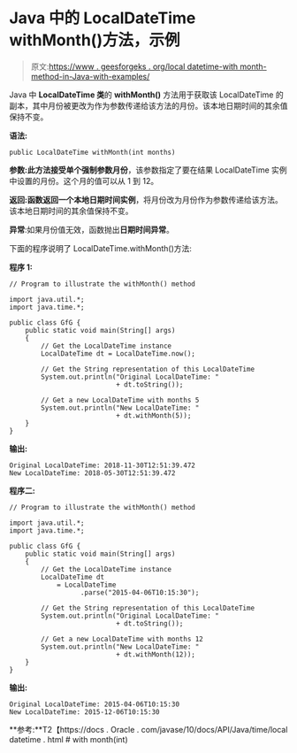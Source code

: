 # Java 中的 LocalDateTime withMonth()方法，示例

> 原文:[https://www . geesforgeks . org/local datetime-with month-method-in-Java-with-examples/](https://www.geeksforgeeks.org/localdatetime-withmonth-method-in-java-with-examples/)

Java 中 **LocalDateTime 类**的 **withMonth()** 方法用于获取该 LocalDateTime 的副本，其中月份被更改为作为参数传递给该方法的月份。该本地日期时间的其余值保持不变。

**语法:**

```
public LocalDateTime withMonth(int months)
```

**参数:**此方法接受单个强制参数**月份**，该参数指定了要在结果 LocalDateTime 实例中设置的月份。这个月的值可以从 1 到 12。

**返回:**函数返回一个**本地日期时间实例**，将月份改为月份作为参数传递给该方法。该本地日期时间的其余值保持不变。

**异常**:如果月份值无效，函数抛出**日期时间异常**。

下面的程序说明了 LocalDateTime.withMonth()方法:

**程序 1:**

```
// Program to illustrate the withMonth() method

import java.util.*;
import java.time.*;

public class GfG {
    public static void main(String[] args)
    {
        // Get the LocalDateTime instance
        LocalDateTime dt = LocalDateTime.now();

        // Get the String representation of this LocalDateTime
        System.out.println("Original LocalDateTime: "
                           + dt.toString());

        // Get a new LocalDateTime with months 5
        System.out.println("New LocalDateTime: "
                           + dt.withMonth(5));
    }
}
```

**输出:**

```
Original LocalDateTime: 2018-11-30T12:51:39.472
New LocalDateTime: 2018-05-30T12:51:39.472

```

**程序二:**

```
// Program to illustrate the withMonth() method

import java.util.*;
import java.time.*;

public class GfG {
    public static void main(String[] args)
    {
        // Get the LocalDateTime instance
        LocalDateTime dt
            = LocalDateTime
                  .parse("2015-04-06T10:15:30");

        // Get the String representation of this LocalDateTime
        System.out.println("Original LocalDateTime: "
                           + dt.toString());

        // Get a new LocalDateTime with months 12
        System.out.println("New LocalDateTime: "
                           + dt.withMonth(12));
    }
}
```

**输出:**

```
Original LocalDateTime: 2015-04-06T10:15:30
New LocalDateTime: 2015-12-06T10:15:30

```

**参考:**T2【https://docs . Oracle . com/javase/10/docs/API/Java/time/local datetime . html # with month(int)